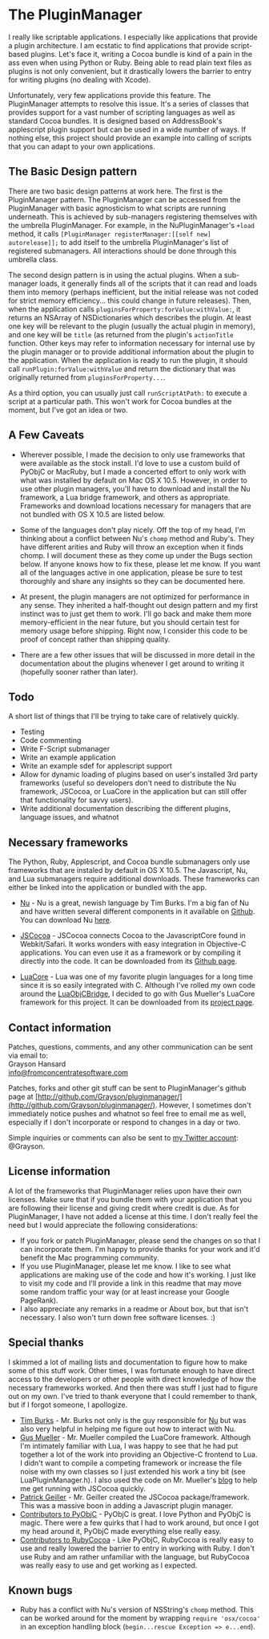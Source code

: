 # The PluginManager

I really like scriptable applications.  I especially like applications that provide a plugin architecture.  I am ecstatic to find applications that provide script-based plugins.  Let's face it, writing a Cocoa bundle is kind of a pain in the ass even when using Python or Ruby.  Being able to read plain text files as plugins is not only convenient, but it drastically lowers the barrier to entry for writing plugins (no dealing with Xcode).

Unfortunately, very few applications provide this feature.  The PluginManager attempts to resolve this issue.  It's a series of classes that provides support for a vast number of scripting languages as well as standard Cocoa bundles.  It is designed based on AddressBook's applescript plugin support but can be used in a wide number of ways.  If nothing else, this project should provide an example into calling of scripts that you can adapt to your own applications.

## The Basic Design pattern

There are two basic design patterns at work here.  The first is the PluginManager pattern.  The PluginManager can be accessed from the PluginManager with basic agnosticism to what scripts are running underneath.  This is achieved by sub-managers registering themselves with the umbrella PluginManager.  For example, in the NuPluginManager's `+load` method, it calls `[PluginManager registerManager:[[self new] autorelease]];` to add itself to the umbrella PluginManager's list of registered submanagers.  All interactions should be done through this umbrella class.

The second design pattern is in using the actual plugins.  When a sub-manager loads, it generally finds all of the scripts that it can read and loads them into memory (perhaps inefficient, but the initial release was not coded for strict memory efficiency... this could change in future releases).  Then, when the application calls `pluginsForProperty:forValue:withValue:`, it returns an NSArray of NSDictionaries which describes the plugin.  At least one key will be relevant to the plugin (usually the actual plugin in memory), and one key will be `title` (as returned from the plugin's `actionTitle` function.  Other keys may refer to information necessary for internal use by the plugin manager or to provide additional information about the plugin to the application.  When the application is ready to run the plugin, it should call `runPlugin:forValue:withValue` and return the dictionary that was originally returned from `pluginsForProperty...`.

As a third option, you can usually just call `runScriptAtPath:` to execute a script at a particular path.  This won't work for Cocoa bundles at the moment, but I've got an idea or two.

## A Few Caveats

* Wherever possible, I made the decision to only use frameworks that were available as the stock install.  I'd love to use a custom build of PyObjC or MacRuby, but I made a concerted effort to only work with what was installed by default on Mac OS X 10.5.  However, in order to use other plugin managers, you'll have to download and install the Nu framework, a Lua bridge framework, and others as appropriate.  Frameworks and download locations necessary for managers that are not bundled with OS X 10.5 are listed below.

* Some of the languages don't play nicely.  Off the top of my head, I'm thinking about a conflict between Nu's `chomp` method and Ruby's.  They have different arities and Ruby will throw an exception when it finds chomp.  I will document these as they come up under the Bugs section below.  If anyone knows how to fix these, please let me know.  If you want all of the languages active in one application, please be sure to test thoroughly and share any insights so they can be documented here.

* At present, the plugin managers are not optimized for performance in any sense.  They inherited a half-thought out design pattern and my first instinct was to just get them to work.  I'll go back and make them more memory-efficient in the near future, but you should certain test for memory usage before shipping.  Right now, I consider this code to be proof of concept rather than shipping quality.

* There are a few other issues that will be discussed in more detail in the documentation about the plugins whenever I get around to writing it (hopefully sooner rather than later).

## Todo

A short list of things that I'll be trying to take care of relatively quickly.

* Testing
* Code commenting
* Write F-Script submanager
* Write an example application
* Write an example sdef for applescript support
* Allow for dynamic loading of plugins based on user's installed 3rd party frameworks (useful so developers don't need to distribute the Nu framework, JSCocoa, or LuaCore in the application but can still offer that functionality for savvy users).
* Write additional documentation describing the different plugins, language issues, and whatnot

## Necessary frameworks

The Python, Ruby, Applescript, and Cocoa bundle submanagers only use frameworks that are instaled by default in OS X 10.5.  The Javascript, Nu, and Lua submanagers require additional downloads.  These frameworks can either be linked into the application or bundled with the app.

* [Nu](http://programming.nu/) - Nu is a great, newish language by Tim Burks.  I'm a big fan of Nu and have written several different components in it available on [Github](http://github.com/Grayson).  You can download Nu [here](http://programming.nu/downloads).

* [JSCocoa](http://inexdo.com/JSCocoa) - JSCocoa connects Cocoa to the JavascriptCore found in Webkit/Safari.  It works wonders with easy integration in Objective-C applications.  You can even use it as a framework or by compiling it directly into the code.  It can be downloaded from its [Github page](http://github.com/parmanoir/jscocoa/tree/master).

* [LuaCore](http://gusmueller.com/lua/) - Lua was one of my favorite plugin languages for a long time since it is so easily integrated with C.  Although I've rolled my own code around the [LuaObjCBridge](http://luaforge.net/projects/luaobjcbridge/), I decided to go with Gus Mueller's LuaCore framework for this project.  It can be downloaded from its [project page](http://gusmueller.com/lua/).

## Contact information

Patches, questions, comments, and any other communication can be sent via email to:  
Grayson Hansard  
[info@fromconcentratesoftware.com](mailto:info@fromconcentratesoftware)

Patches, forks and other git stuff can be sent to PluginManager's github page at [http://github.com/Grayson/pluginmanager/](http://github.com/Grayson/pluginmanager/).  However, I sometimes don't immediately notice pushes and whatnot so feel free to email me as well, especially if I don't incorporate or respond to changes in a day or two.

Simple inquiries or comments can also be sent to [my Twitter account](http://twitter.com/Grayson): @Grayson.

## License information

A lot of the frameworks that PluginManager relies upon have their own licenses.  Make sure that if you bundle them with your application that you are following their license and giving credit where credit is due.  As for PluginManager, I have not added a license at this time.  I don't really feel the need but I would appreciate the following considerations:

* If you fork or patch PluginManager, please send the changes on so that I can incorporate them.  I'm happy to provide thanks for your work and it'd benefit the Mac programming community.
* If you use PluginManager, please let me know.  I like to see what applications are making use of the code and how it's working.  I just like to visit my code and I'll provide a link in this readme that may move some random traffic your way (or at least increase your Google PageRank).
* I also appreciate any remarks in a readme or About box, but that isn't necessary.  I also won't turn down free software licenses. :)

## Special thanks

I skimmed a lot of mailing lists and documentation to figure how to make some of this stuff work.  Other times, I was fortunate enough to have direct access to the developers or other people with direct knowledge of how the necessary frameworks worked.  And then there was stuff I just had to figure out on my own.  I've tried to thank everyone that I could remember to thank, but if I forgot someone, I apollogize.

* [Tim Burks](http://blog.neontology.com/) - Mr. Burks not only is the guy responsible for [Nu](http://programming.nu) but was also very helpful in helping me figure out how to interact with Nu.
* [Gus Mueller](http://gusmueller.com) - Mr. Mueller compiled the LuaCore framework.  Although I'm intimately familiar with Lua, I was happy to see that he had put together a lot of the work into providing an Objective-C frontend to Lua.  I didn't want to compile a competing framework or increase the file noise with my own classes so I just extended his work a tiny bit (see LuaPluginManager.h).  I also used the code on Mr. Mueller's [blog](http://gusmueller.com/blog/archives/2009/01/jscocoa_and_acorn_plugins_in_javascript.html) to help me get running with JSCocoa quickly.
* [Patrick Geiller](http://parmanoir.com/) - Mr. Geiller created the JSCocoa package/framework.  This was a massive boon in adding a Javascript plugin manager.
* [Contributors to PyObjC](http://pyobjc.sourceforge.net/) - PyObjC is great.  I love Python and PyObjC is magic.  There were a few quirks that I had to work around, but once I got my head around it, PyObjC made everything else really easy.
* [Contributors to RubyCocoa](http://rubycocoa.sourceforge.net/HomePage) - Like PyObjC, RubyCocoa is really easy to use and really lowered the barrier to entry in working with Ruby.  I don't use Ruby and am rather unfamiliar with the language, but RubyCocoa was really easy to use and get working as I expected.

## Known bugs

* Ruby has a conflict with Nu's version of NSString's `chomp` method.  This can be worked around for the moment by wrapping `require 'osx/cocoa'` in an exception handling block (`begin...rescue Exception => e...end`).